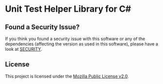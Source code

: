 # Unit Test Helper Library for C#



## Found a Security Issue?

If you think you found a security issue with this software or any of the dependencies (affecting the version as used in this software), please have a look at [SECURITY](SECURITY.md).

## License

This project is licensed under the [Mozilla Public License v2.0](LICENSE.txt).
